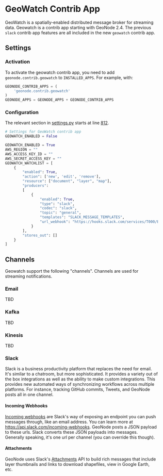 # GeoWatch Contrib App

GeoWatch is a spatially-enabled distributed message broker for streaming data.  Geowatch is a contrib app starting with GeoNode 2.4.  The previous `slack` contrib app features are all included in the new `geowatch` contrib app.

## Settings

### Activation

To activate the geowatch contrib app, you need to add `geonode.contrib.geowatch` to `INSTALLED_APPS`.  For example, with:

```Python
GEONODE_CONTRIB_APPS = (
    'geonode.contrib.geowatch'
)
GEONODE_APPS = GEONODE_APPS + GEONODE_CONTRIB_APPS
```

### Configuration

The relevant section in [settings.py](https://github.com/GeoNode/geonode/blob/master/geonode/settings.py) starts at line [812](https://github.com/GeoNode/geonode/blob/master/geonode/settings.py#L812).

```Python
# Settings for GeoWatch contrib app
GEOWATCH_ENABLED = False
```

```Python
GEOWATCH_ENABLED = True
AWS_REGION = ""
AWS_ACCESS_KEY_ID = ""
AWS_SECRET_ACCESS_KEY = ""
GEOWATCH_WATCHLIST = [
    {
        "enabled": True,
        "action": ['new', 'edit', 'remove'],
        "resource": ["document", "layer", "map"],
        "producers":
        [
            {
                "enabled": True,
                "type": "slack",
                "codec": "slack",
                "topic": "general",
                "templates": "SLACK_MESSAGE_TEMPLATES",
                "url_webhook": "https://hooks.slack.com/services/T000/B000/XXX",
            }
        ],
        "stores_out": []
    }
]
```

## Channels

Geowatch support the following "channels".  Channels are used for streaming notifications.

### Email

TBD

### Kafka

TBD

### Kinesis

TBD

### Slack

Slack is a business productivity platform that replaces the need for email.  It's similar to a chatroom, but more sophisticated.  It provides a variety out of the box integrations as well as the ability to make custom integrations.  This provides new automated ways of synchronizing workflows across multiple platforms.  For instance, tracking GitHub commits, Tweets, and GeoNode posts all in one channel.

#### Incoming Webhooks
[Incoming webhooks](https://api.slack.com/incoming-webhooks) are Slack's way of exposing an endpoint you can push messages through, like an email address.  You can learn more at https://api.slack.com/incoming-webhooks.  GeoNode posts a JSON payload to these urls.  Slack converts these JSON payloads into messages.  Generally speaking, it's one url per channel (you can override this though).

#### Attachments
GeoNode uses Slack's [Attachments](https://api.slack.com/docs/attachments) API to build rich messages that include layer thumbnails and links to download shapefiles, view in Google Earth, etc.
